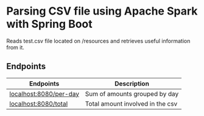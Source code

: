 # Parsing CSV file using Apache Spark with Spring Boot

Reads test.csv file located on /resources and retrieves useful information from it.

## Endpoints

|  Endpoints | Description  |
|---|---|
|  [localhost:8080/per-day](http://localhost:8080/per-day) |  Sum of amounts grouped by day  |
|  [localhost:8080/total](http://localhost:8080/total) |  Total amount involved in the csv  |
